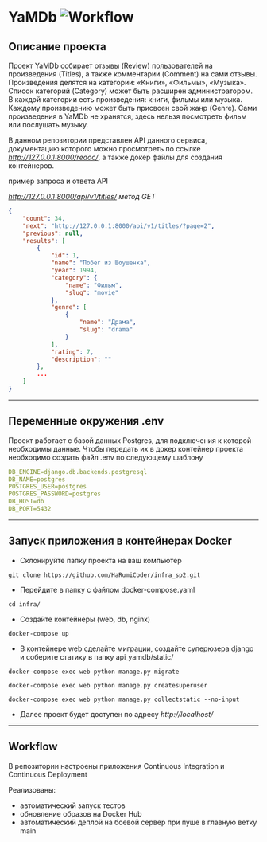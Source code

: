 # YaMDb ![Workflow](https://github.com/HaRumiCoder/yamdb_final/actions/workflows/yamdb_workflow.yml/badge.svg)


## Описание проекта

Проект YaMDb собирает отзывы (Review) пользователей на произведения (Titles), а также комментарии (Comment) на сами отзывы. Произведения делятся на категории: «Книги», «Фильмы», «Музыка». Список категорий (Category) может быть расширен администратором. В каждой категории есть произведения: книги, фильмы или музыка. Каждому произведению может быть присвоен свой жанр (Genre). Сами произведения в YaMDb не хранятся, здесь нельзя посмотреть фильм или послушать музыку. 

В данном репозитории представлен API данного сервиса, документацию которого можно просмотреть по ссылке *http://127.0.0.1:8000/redoc/*, а также докер файлы для создания контейнеров.

пример запроса и ответа API

*http://127.0.0.1:8000/api/v1/titles/ метод GET*

```json
{
    "count": 34,
    "next": "http://127.0.0.1:8000/api/v1/titles/?page=2",
    "previous": null,
    "results": [
        {
            "id": 1,
            "name": "Побег из Шоушенка",
            "year": 1994,
            "category": {
                "name": "Фильм",
                "slug": "movie"
            },
            "genre": [
                {
                    "name": "Драма",
                    "slug": "drama"
                }
            ],
            "rating": 7,
            "description": ""
        },
        ...
    ]
}
```


____
## Переменные окружения .env

Проект работает с базой данных Postgres, для подключения к которой необходимы данные.
Чтобы передать их в докер контейнер проекта необходимо создать файл .env по следующему шаблону

```yaml
DB_ENGINE=django.db.backends.postgresql
DB_NAME=postgres
POSTGRES_USER=postgres
POSTGRES_PASSWORD=postgres
DB_HOST=db
DB_PORT=5432
```


____
## Запуск приложения в контейнерах Docker

- Склонируйте папку проекта на ваш компьютер

``` git clone https://github.com/HaRumiCoder/infra_sp2.git ```

- Перейдите в папку с файлом docker-compose.yaml

``` cd infra/ ```

- Создайте контейнеры (web, db, nginx)

``` docker-compose up ```

- В контейнере web сделайте миграции, создайте суперюзера django и соберите статику в папку api_yamdb/static/

``` docker-compose exec web python manage.py migrate ```

``` docker-compose exec web python manage.py createsuperuser ```

``` docker-compose exec web python manage.py collectstatic --no-input ```

- Далее проект будет доступен по адресу *http://localhost/*


____
## Workflow 

В репозитории настроены приложения Continuous Integration и Continuous Deployment

Реализованы:

- автоматический запуск тестов
- обновление образов на Docker Hub
- автоматический деплой на боевой сервер при пуше в главную ветку main
